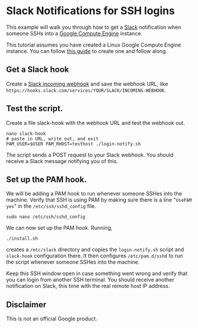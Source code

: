 # Slack Notifications for SSH logins

This example will walk you through how to get a [Slack](https://slack.com)
notification when someone SSHs into a [Google Compute
Engine](https://cloud.google.com/compute/) instance.

This tutorial assumes you have created a Linux Google Compute Engine instance.
You can follow [this
guide](https://cloud.google.com/compute/docs/linux-quickstart) to create one
and follow along.


## Get a Slack hook

Create a [Slack incoming webhook](https://api.slack.com/incoming-webhooks) and
save the webhook URL, like
`https://hooks.slack.com/services/YOUR/SLACK/INCOMING-WEBHOOK`.


## Test the script.

Create a file slack-hook with the webhook URL and test the webhook out.

    nano slack-hook
    # paste in URL, write out, and exit
    PAM_USER=$USER PAM_RHOST=testhost ./login-notify.sh

The script sends a POST request to your Slack webhook. You should receive a
Slack message notifying you of this.


## Set up the PAM hook.

We will be adding a PAM hook to run whenever someone SSHes into the machine.
Verify that SSH is using PAM by making sure there is a line "`UsePAM yes`" in the
`/etc/ssh/sshd_config` file.

    sudo nano /etc/ssh/sshd_config

We can now set up the PAM hook.  Running,

    ./install.sh

creates a `/etc/slack` directory and copies the `login-notify.sh` script and
`slack-hook` configuration there.  It then configures `/etc/pam.d/sshd` to run
the script whenever someone SSHes into the machine.

Keep this SSH window open in case something went wrong and verify that you can
login from another SSH terminal. You should receive another notification on
Slack, this time with the real remote host IP address.


## Disclaimer

This is not an official Google product.

